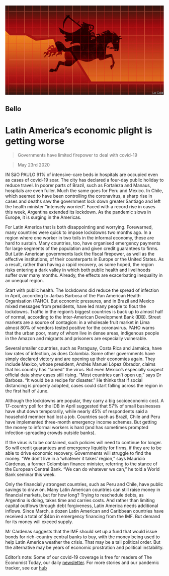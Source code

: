 ![](./images/20200523_AMD002_0.jpg)

## Bello

# Latin America’s economic plight is getting worse

> Governments have limited firepower to deal with covid-19

> May 23rd 2020

IN SãO PAULO 91% of intensive-care beds in hospitals are occupied even as cases of covid-19 soar. The city has declared a four-day public holiday to reduce travel. In poorer parts of Brazil, such as Fortaleza and Manaus, hospitals are even fuller. Much the same goes for Peru and Mexico. In Chile, which seemed to have been controlling the coronavirus, a sharp rise in cases and deaths saw the government lock down greater Santiago and left the health minister “intensely worried”. Faced with a record rise in cases this week, Argentina extended its lockdown. As the pandemic slows in Europe, it is surging in the Americas.

For Latin America that is both disappointing and worrying. Forewarned, many countries were quick to impose lockdowns two months ago. In a region where one worker in two toils in the informal economy, these are hard to sustain. Many countries, too, have organised emergency payments for large segments of the population and given credit guarantees to firms. But Latin American governments lack the fiscal firepower, as well as the effective institutions, of their counterparts in Europe or the United States. As a result, rather than having a rapid recovery, as some hoped, the region risks entering a dark valley in which both public health and livelihoods suffer over many months. Already, the effects are exacerbating inequality in an unequal region.

Start with public health. The lockdowns did reduce the spread of infection in April, according to Jarbas Barbosa of the Pan American Health Organisation (PAHO). But economic pressures, and in Brazil and Mexico mixed messages from presidents, have led many people to flout the lockdowns. Traffic in the region’s biggest countries is back up to almost half of normal, according to the Inter-American Development Bank (IDB). Street markets are a source of contagion: in a wholesale fruit market in Lima almost 80% of vendors tested positive for the coronavirus. PAHO warns that the urban poor, many of whom live in dense areas, indigenous people in the Amazon and migrants and prisoners are especially vulnerable.

Several smaller countries, such as Paraguay, Costa Rica and Jamaica, have low rates of infection, as does Colombia. Some other governments have simply declared victory and are opening up their economies again. They include Mexico, whose president, Andrés Manuel López Obrador, claims that his country has “tamed” the virus. But even Mexico’s especially suspect official data show cases still rising. “Most countries can’t open up,” says Dr Barbosa. “It would be a recipe for disaster.” He thinks that if social distancing is properly adopted, cases could start falling across the region in the first half of June.

Although the lockdowns are popular, they carry a big socioeconomic cost. A 17-country poll for the IDB in April suggested that 57% of small businesses have shut down temporarily, while nearly 45% of respondents said a household member had lost a job. Countries such as Brazil, Chile and Peru have implemented three-month emergency income schemes. But getting the money to informal workers is hard (and has sometimes prompted infection-spreading crowds outside banks).

If the virus is to be contained, such policies will need to continue for longer. So will credit guarantees and emergency liquidity for firms, if they are to be able to drive economic recovery. Governments will struggle to find the money. “We don’t live in a ‘whatever it takes’ region,” says Mauricio Cárdenas, a former Colombian finance minister, referring to the stance of the European Central Bank. “We can do whatever we can,” he told a World Bank seminar this week.

Only the financially strongest countries, such as Peru and Chile, have public savings to draw on. Many Latin American countries can still raise money in financial markets, but for how long? Trying to reschedule debts, as Argentina is doing, takes time and carries costs. And rather than limiting capital outflows through debt forgiveness, Latin America needs additional inflows. Since March, a dozen Latin American and Caribbean countries have received a total of $4bn in emergency financing from the IMF. But demand for its money will exceed supply.

Mr Cárdenas suggests that the IMF should set up a fund that would issue bonds for rich-country central banks to buy, with the money being used to help Latin America weather the crisis. That may be a tall political order. But the alternative may be years of economic prostration and political instability.

Editor’s note: Some of our covid-19 coverage is free for readers of The Economist Today, our daily [newsletter](https://www.economist.com/https://my.economist.com/user#newsletter). For more stories and our pandemic tracker, see our [hub](https://www.economist.com//news/2020/03/11/the-economists-coverage-of-the-coronavirus)